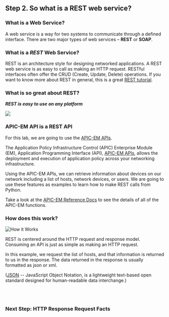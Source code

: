 ## Step 2. So what is a REST web service?

### What is a Web Service? ###

A web service is a way for two systems to communicate through a defined interface.
There are two major types of web services – **REST** or **SOAP**.

### What is a *REST* Web Service? ###

REST is an architecture style for designing networked applications.
A REST web service is as easy to call as making an HTTP request.
RESTful interfaces often offer the CRUD (Create, Update, Delete) operations.
If you want to know more about REST in general, this is a great <a href="http://rest.elkstein.org" target="_blank">REST tutorial</a>.


### What is so great about REST?  ###

***REST is easy to use on any platform***

![](/posts/files/coding-101-rest-basics-ga/assets/images/RESTisGreat.jpg)

### APIC-EM API is a REST API  ###

For this lab, we are going to use the <a href="https://developer.cisco.com/site/apic-em/" target="_blank">APIC-EM APIs</a>.

The Application Policy Infrastructure Control (APIC) Enterprise Module (EM),  Application Programming Interface (API), <a href="https://developer.cisco.com/site/apic-em/" target="_blank">APIC-EM APIs</a>, allows the deployment and execution of application policy across your networking infrastructure.

Using the APIC-EM APIs, we can retrieve information about devices on our network including a list of hosts, network devices, or users. We are going to use these features as examples to learn how to make REST calls from Python.

Take a look at the <a href="http://devnetapic.cisco.com/" target="_blank">APIC-EM Reference Docs</a> to see the details of all of the APIC-EM functions.


### How does this work?

![](/posts/files/coding-101-rest-basics-ga/assets/images/howitworks.jpg "How it Works")

REST is centered around the HTTP request and response model. Consuming an API is just as simple as making an HTTP request.

In this example, we request the list of hosts, and that information is returned to us in the response. The data returned in the response is usually formatted as json or xml.

(<a href="http://www.json.org/" target="_blank">JSON</a> -- JavaScript Object Notation, is a lightweight text-based open standard designed for human-readable data interchange.)

<br/>
<br/>

### Next Step: HTTP Response Request Facts
